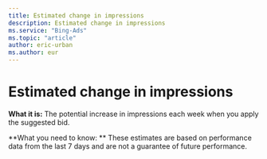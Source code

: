 ```yaml
---
title: Estimated change in impressions
description: Estimated change in impressions
ms.service: "Bing-Ads"
ms.topic: "article"
author: eric-urban
ms.author: eur
---
```


# Estimated change in impressions

**What it is:**       The potential increase in impressions each week when you apply the suggested bid.

**What you need to know: **       These estimates are based on performance data from the last 7 days and are not a guarantee of future performance.


